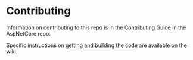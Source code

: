 Contributing
======

Information on contributing to this repo is in the [Contributing Guide](https://github.com/aspnet/Home/blob/master/CONTRIBUTING.md) in the AspNetCore repo.

Specific instructions on [getting and building the code](../docs/getting-and-building-the-code.md) are available on the wiki.
